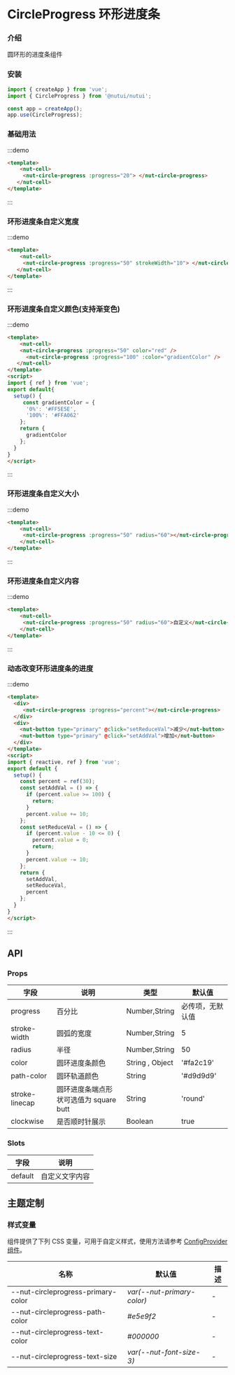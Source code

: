 # CircleProgress 环形进度条

### 介绍

圆环形的进度条组件

### 安装

``` javascript
import { createApp } from 'vue';
import { CircleProgress } from '@nutui/nutui';

const app = createApp();
app.use(CircleProgress);

```
### 基础用法
:::demo
```html
<template>
    <nut-cell>
     <nut-circle-progress :progress="20"> </nut-circle-progress>
   </nut-cell>
</template>
```
:::

### 环形进度条自定义宽度
:::demo
```html
<template>
    <nut-cell>
     <nut-circle-progress :progress="50" strokeWidth="10"> </nut-circle-progress>
   </nut-cell>
</template>
```
:::


### 环形进度条自定义颜色(支持渐变色)
:::demo
```html
<template>
    <nut-cell>
    <nut-circle-progress :progress="50" color="red" />
      <nut-circle-progress :progress="100" :color="gradientColor" />
   </nut-cell>
</template>
<script>
import { ref } from 'vue';
export default{
  setup() {
     const gradientColor = {
      '0%': '#FF5E5E',
      '100%': '#FFA062'
    };
    return {
      gradientColor
    };
  }
}
</script>
```
:::

### 环形进度条自定义大小
:::demo
```html
<template>
    <nut-cell>
     <nut-circle-progress :progress="50" radius="60"></nut-circle-progress>
    </nut-cell>
</template>
```
:::



### 环形进度条自定义内容
:::demo
```html
<template>
    <nut-cell>
     <nut-circle-progress :progress="50" radius="60">自定义</nut-circle-progress>
    </nut-cell>
</template>
```
:::

### 动态改变环形进度条的进度
:::demo
```html
<template>
  <div>
     <nut-circle-progress :progress="percent"></nut-circle-progress>
  </div>
  <div>
    <nut-button type="primary" @click="setReduceVal">减少</nut-button>
    <nut-button type="primary" @click="setAddVal">增加</nut-button>
  </div>
</template>
<script>
import { reactive, ref } from 'vue';
export default {
  setup() {
    const percent = ref(30);
    const setAddVal = () => {
      if (percent.value >= 100) {
        return;
      }
      percent.value += 10;
    };
    const setReduceVal = () => {
      if (percent.value - 10 <= 0) {
        percent.value = 0;
        return;
      }
      percent.value -= 10;
    };
    return {
      setAddVal,
      setReduceVal,
      percent
    };
  }
}
</script>
```
:::

## API
### Props

| 字段 | 说明 | 类型 | 默认值
|----- | ----- | ----- | -----
| progress | 百分比 | Number,String | 必传项，无默认值
| stroke-width | 圆弧的宽度 | Number,String | 5
| radius | 半径 | Number,String | 50
| color | 圆环进度条颜色 | String , Object | '#fa2c19'
| path-color | 圆环轨道颜色| String | '#d9d9d9'
| stroke-linecap | 圆环进度条端点形状可选值为 square butt| String | 'round'
| clockwise| 是否顺时针展示| Boolean | true
### Slots

| 字段 | 说明 | 
|----- | ----- |
| default | 自定义文字内容| 

## 主题定制

### 样式变量

组件提供了下列 CSS 变量，可用于自定义样式，使用方法请参考 [ConfigProvider 组件](#/zh-CN/config-provider)。

| 名称                                    | 默认值                     | 描述 |
| --------------------------------------- | -------------------------- | ---- |
| --nut-circleprogress-primary-color| _var(--nut-primary-color)_ | -  |
| --nut-circleprogress-path-color| _#e5e9f2_ | -  |
| --nut-circleprogress-text-color| _#000000_ | -  |
| --nut-circleprogress-text-size| _var(--nut-font-size-3)_ | -  |

